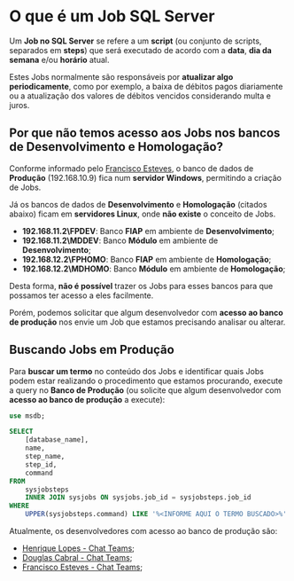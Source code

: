 # O que é um Job SQL Server

Um **Job no SQL Server** se refere a um **script** (ou conjunto de scripts, 
separados em **steps**) que será executado de acordo com a **data**, 
**dia da semana** e/ou **horário** atual.

Estes Jobs normalmente são responsáveis por **atualizar algo periodicamente**, 
como por exemplo, a baixa de débitos pagos diariamente ou a atualização dos 
valores de débitos vencidos considerando multa e juros.

## Por que não temos acesso aos Jobs nos bancos de Desenvolvimento e Homologação?

Conforme informado pelo 
[Francisco Esteves](https://teams.microsoft.com/l/chat/0/?users=festeves@fiap.com.br), o 
banco de dados de **Produção** (192.168.10.9) fica num **servidor Windows**, 
permitindo a criação de Jobs.

Já os bancos de dados de **Desenvolvimento** e **Homologação** (citados abaixo) 
ficam em **servidores Linux**, onde **não existe** o conceito de Jobs.

- **192.168.11.2\FPDEV**: Banco **FIAP** em ambiente de **Desenvolvimento**;
- **192.168.11.2\MDDEV**: Banco **Módulo** em ambiente de **Desenvolvimento**;
- **192.168.12.2\FPHOMO**: Banco **FIAP** em ambiente de **Homologação**;
- **192.168.12.2\MDHOMO**: Banco **Módulo** em ambiente de **Homologação**;

Desta forma, **não é possível** trazer os Jobs para esses bancos para que 
possamos ter acesso a eles facilmente.

Porém, podemos solicitar que algum desenvolvedor com 
**acesso ao banco de produção** nos envie um Job que estamos precisando analisar
ou alterar.

## Buscando Jobs em Produção

Para **buscar um termo** no conteúdo dos Jobs e identificar quais Jobs podem 
estar realizando o procedimento que estamos procurando, execute a query no 
**Banco de Produção** (ou solicite que algum desenvolvedor com 
**acesso ao banco de produção** a execute):

```sql
use msdb;

SELECT 
	[database_name],
	name,
	step_name,
	step_id,
	command
FROM 
	sysjobsteps
	INNER JOIN sysjobs ON sysjobs.job_id = sysjobsteps.job_id
WHERE 
	UPPER(sysjobsteps.command) LIKE '%<INFORME AQUI O TERMO BUSCADO>%'
```

Atualmente, os desenvolvedores com acesso ao banco de produção são:

- [Henrique Lopes - Chat Teams](https://teams.microsoft.com/l/chat/0/?users=henrique.mendonca@fiap.com.br);
- [Douglas Cabral - Chat Teams](https://teams.microsoft.com/l/chat/0/?users=douglas.cabral@fiap.com.br);
- [Francisco Esteves - Chat Teams](https://teams.microsoft.com/l/chat/0/?users=festeves@fiap.com.br);